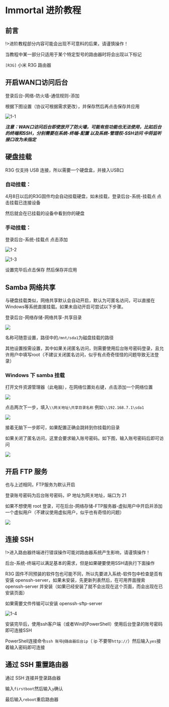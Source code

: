 # Immortal 进阶教程



## 前言

!>进阶教程部分内容可能会出现不可意料的后果，请谨慎操作！

当教程中某一部分只适用于某个特定型号的路由器时将会出现以下标记

`[R3G]` 小米 R3G 路由器



## 开启WAN口访问后台

登录后台-网络-防火墙-通信规则-添加

根据下图设置（协议可根据需求更改），并保存然后再点击保存并应用

![1-1](./Image/1-1.png)

***注意：WAN口访问后台即使放开了防火墙，可能有些功能也无法使用，比如后台的终端和SSH，分别需要在系统-终端-配置 以及系统-管理权-SSH访问 中将监听接口改为未指定***

## 硬盘挂载

R3G 仅支持 USB 连接，所以需要一个硬盘盒，并接入USB口

### 自动挂载：

4月8日以后的R3G固件均会自动挂载硬盘，如未挂载，登录后台-系统-挂载点 点击挂载已连接设备

然后就会在已挂载的设备中看到你的硬盘

### 手动挂载：

登录后台-系统-挂载点 点击添加

![1-2](./Image/1-2.png)

![1-3](./Image/1-3.png)

设置完毕后点击保存 然后保存并应用

## Samba 网络共享

与硬盘挂载类似，网络共享默认会自动开启，默认为可匿名访问，可以直接在Windows等系统直接挂载。如果未自动开启可尝试以下步骤。

登录后台-网络存储-网络共享-共享目录

![](./Image/1-5.png)

名称可随意设置，路径中的`/mnt/sda1`为磁盘挂载的路径 

其他设置按需设置，其中如果关闭匿名访问，则需要使用后台账号密码登录，且允许用户中填写root（不建议关闭匿名访问，似乎有点奇奇怪怪的问题导致无法登录）

### Windows 下 samba 挂载

打开文件资源管理器（此电脑），在网络位置处右键，点击添加一个网络位置

![](./Image/1-6.png)

点击两次下一步，填入`\\网关地址\共享目录名称` 例如`\\192.168.7.1\sda1`

![](./Image/1-7.png)

接着无脑下一步即可，如果配置正确会跳转到你挂载的目录

如果关闭了匿名访问，这里会要求输入账号密码。如下图，输入账号密码后即可访问

![](./Image/1-8.png)



## 开启 FTP 服务

也与上述相同，FTP服务为默认开启

登录账号密码为后台账号密码，IP 地址为网关地址，端口为 21

如果不想使用 root 登录，可在后台-网络存储-FTP服务器-虚拟用户中开启并添加一个虚拟用户（不建议使用虚拟用户，似乎也有奇怪的问题）

![](./Image/1-9.png)

## 连接 SSH

!>进入路由器终端进行错误操作可能对路由器系统产生影响，请谨慎操作！

后台-系统-终端可以满足基本的需求，但是如果硬要使用SSH请执行下面操作

R3G 固件不同预装的软件包也可能不同，所以先要进入系统-软件包中检查是否有安装 openssh-server，如果未安装，先更新列表然后，在可用界面搜索 openssh-server 并安装（如果已经安装了就不会出现在这个页面，而会出现在已安装页面）

如果需要文件传输可以安装 openssh-sftp-server

![1-4](.\Image\1-4.png)

安装完毕后，使用ssh客户端（或者Win的PowerShell）使用后台登录的账号密码即可连接SSH

PowerShell连接命令`ssh 账号@路由器后台ip`（ ip 不要带`http://`）然后输入`yes`接着输入密码即可连接

## 通过 SSH 重置路由器

通过 SSH 连接并登录路由器

输入`firstboot`然后输入`y`确认

最后输入`reboot`重启路由器

